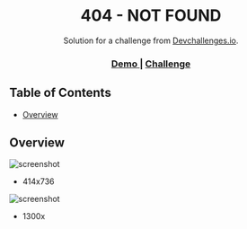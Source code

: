 <h1 align="center">404 - NOT FOUND</h1>

<div align="center">
   Solution for a challenge from  <a href="http://devchallenges.io" target="_blank">Devchallenges.io</a>.
</div>

<div align="center">
  <h3>
    <a href="https://404notfound-mu.vercel.app/">
      Demo
    </a>
    <span> | </span>
    <a href="https://devchallenges.io/challenges/wBunSb7FPrIepJZAg0sY">
      Challenge
    </a>
  </h3>
</div>

<!-- TABLE OF CONTENTS -->

## Table of Contents

- [Overview](#overview)

<!-- OVERVIEW -->

## Overview


![screenshot](https://github.com/Anbavi/404-NotFound/blob/Anbavi/404-Not-Found/414x667_1.png?raw=true)
- 414x736



![screenshot](https://github.com/Anbavi/404-NotFound/assets/88192441/d9992104-78b5-4011-87d3-26d1e17b4481)
- 1300x




